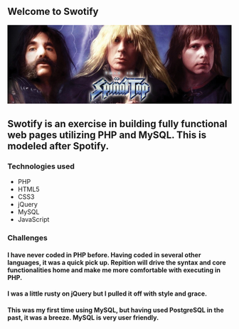 ## Welcome to Swotify

![This is Spinal Tap](/assets/images/FBGirls.jpg "Spinal Tap")

## Swotify is an exercise in building fully functional web pages utilizing PHP and MySQL. This is modeled after Spotify.


### Technologies used
* PHP
* HTML5
* CSS3
* jQuery
* MySQL
* JavaScript

### Challenges

#### I have never coded in PHP before. Having coded in several other languages, it was a quick pick up. Repition will drive the syntax and core functionalities home and make me more comfortable with executing in PHP.

#### I was a little rusty on jQuery but I pulled it off with style and grace.

#### This was my first time using MySQL, but having used PostgreSQL in the past, it was a breeze. MySQL is very user friendly.